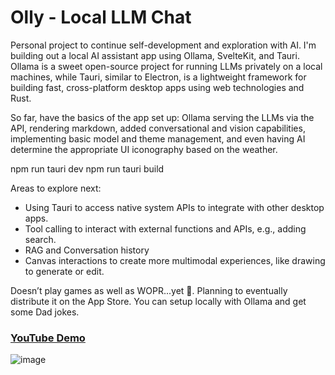 # Olly - Local LLM Chat

Personal project to continue self-development and exploration with AI. I'm building out a local AI assistant app using Ollama, SvelteKit, and Tauri. Ollama is a sweet open-source project for running LLMs privately on a local machines, while Tauri, similar to Electron, is a lightweight framework for building fast, cross-platform desktop apps using web technologies and Rust.

So far, have the basics of the app set up: Ollama serving the LLMs via the API, rendering markdown, added conversational and vision capabilities, implementing basic model and theme management, and even having AI determine the appropriate UI iconography based on the weather.

npm run tauri dev
npm run tauri build

Areas to explore next:

- Using Tauri to access native system APIs to integrate with other desktop apps.
- Tool calling to interact with external functions and APIs, e.g., adding search.
- RAG and Conversation history
- Canvas interactions to create more multimodal experiences, like drawing to generate or edit.

Doesn’t play games as well as WOPR...yet 🙂. Planning to eventually distribute it on the App Store. You can setup locally with Ollama and get some Dad jokes.

### [YouTube Demo](https://youtu.be/j8HyOpyCduw)

![image](/static/Olly.gif)


